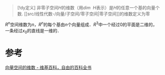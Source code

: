 

> [!dy定义] 
> 非零子空间$H$的维数（用$dim~~H$表示）是$H$的任意一个基的向量个数.
> [[src/线性代数-/向量/子空间/零子空间|零子空间]]的维数定义为零


$R^{n}$空间维数为$n$，$R^{n}$的每个基由$n$个向量组成．$R^{3}$中一个经过$0$的平面是二维的，一条经过$x_{0}$的直线是一维的．

# 参考
[向量空间的维数 - 维基百科，自由的百科全书](https://zh.wikipedia.org/wiki/%E5%90%91%E9%87%8F%E7%A9%BA%E9%97%B4%E7%9A%84%E7%BB%B4%E6%95%B0)

